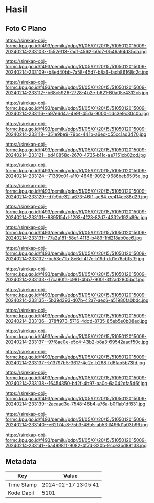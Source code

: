 # Hasil

## Foto C Plano

https://sirekap-obj-formc.kpu.go.id/f493/pemilu/pdpr/51/05/01/20/15/5105012015009-20240214-233103--f552e113-7adf-4562-b0d7-0546a94d35da.jpg

https://sirekap-obj-formc.kpu.go.id/f493/pemilu/pdpr/51/05/01/20/15/5105012015009-20240214-233109--b8ed40bb-7a58-45d7-b8a6-facb86168c2c.jpg

https://sirekap-obj-formc.kpu.go.id/f493/pemilu/pdpr/51/05/01/20/15/5105012015009-20240214-233112--b68c5926-2728-4b2e-b621-80a05e4312c5.jpg

https://sirekap-obj-formc.kpu.go.id/f493/pemilu/pdpr/51/05/01/20/15/5105012015009-20240214-233116--a97e6d4a-4e9f-45da-9000-ddc3e9c30c0b.jpg

https://sirekap-obj-formc.kpu.go.id/f493/pemilu/pdpr/51/05/01/20/15/5105012015009-20240214-233118--351e9be9-79bc-441b-a6ed-c55cc1ad3470.jpg

https://sirekap-obj-formc.kpu.go.id/f493/pemilu/pdpr/51/05/01/20/15/5105012015009-20240214-233121--bd40858c-2670-4735-b11c-ae7151cb02cd.jpg

https://sirekap-obj-formc.kpu.go.id/f493/pemilu/pdpr/51/05/01/20/15/5105012015009-20240214-233124--71389c01-a1f0-4648-9092-9686beb6505e.jpg

https://sirekap-obj-formc.kpu.go.id/f493/pemilu/pdpr/51/05/01/20/15/5105012015009-20240214-233129--d7c9de32-a673-46f1-ae84-ee414ee88d29.jpg

https://sirekap-obj-formc.kpu.go.id/f493/pemilu/pdpr/51/05/01/20/15/5105012015009-20240214-233131--8895154d-1293-4f23-82d7-4332e192b89c.jpg

https://sirekap-obj-formc.kpu.go.id/f493/pemilu/pdpr/51/05/01/20/15/5105012015009-20240214-233131--77a2a181-58ef-4113-b489-1fd218ab0ee6.jpg

https://sirekap-obj-formc.kpu.go.id/f493/pemilu/pdpr/51/05/01/20/15/5105012015009-20240214-233132--bc53e71b-8e6d-4f7e-b19d-dd1e76cb15f9.jpg

https://sirekap-obj-formc.kpu.go.id/f493/pemilu/pdpr/51/05/01/20/15/5105012015009-20240214-233133--17ca90fa-c981-4bb7-9001-3f2ad2805bcf.jpg

https://sirekap-obj-formc.kpu.go.id/f493/pemilu/pdpr/51/05/01/20/15/5105012015009-20240214-233135--5b39d393-d07b-42a7-aec6-a51980fa0bdc.jpg

https://sirekap-obj-formc.kpu.go.id/f493/pemilu/pdpr/51/05/01/20/15/5105012015009-20240214-233136--378ff973-5716-4dcd-8735-85eb5e0b08ed.jpg

https://sirekap-obj-formc.kpu.go.id/f493/pemilu/pdpr/51/05/01/20/15/5105012015009-20240214-233137--97f8ae0e-e5c4-43b2-b8a3-69542aadf50c.jpg

https://sirekap-obj-formc.kpu.go.id/f493/pemilu/pdpr/51/05/01/20/15/5105012015009-20240214-233137--b13797b5-3617-4c2e-b268-fd6fab5b73fd.jpg

https://sirekap-obj-formc.kpu.go.id/f493/pemilu/pdpr/51/05/01/20/15/5105012015009-20240214-233138--16454350-bd2f-4b97-ba0c-6a042dfa5d6f.jpg

https://sirekap-obj-formc.kpu.go.id/f493/pemilu/pdpr/51/05/01/20/15/5105012015009-20240214-233139--2acaad3e-7548-46b4-a76a-b0f1ab1df831.jpg

https://sirekap-obj-formc.kpu.go.id/f493/pemilu/pdpr/51/05/01/20/15/5105012015009-20240214-233140--e62f74a8-75b3-48b5-ab53-f496d1a03b96.jpg

https://sirekap-obj-formc.kpu.go.id/f493/pemilu/pdpr/51/05/01/20/15/5105012015009-20240214-233141--5a49981f-9082-4f7d-820b-9cce3bd89138.jpg


## Metadata

| Key        | Value               |
| ---------- | ------------------- |
| Time Stamp | 2024-02-17 13:05:41 |
| Kode Dapil | 5101                |



